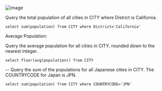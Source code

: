 ![image](https://github.com/sahil0/Azure-Data-Engineering/assets/22682814/3cb12149-eabd-4999-80da-f51e807bc86f)


Query the total population of all cities in CITY where District is California.

```
select sum(population) from CITY where District='California'
```



Average Population:

Query the average population for all cities in CITY, rounded down to the nearest integer.


```
select floor(avg(population)) from CITY
```

-- Query the sum of the populations for all Japanese cities in CITY. The COUNTRYCODE for Japan is JPN.
```
select sum(population) from CITY where COUNTRYCODE='JPN'
```
